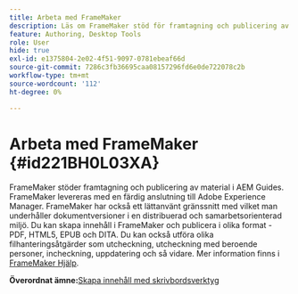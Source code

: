 ```yaml
---
title: Arbeta med FrameMaker
description: Läs om FrameMaker stöd för framtagning och publicering av material i AEM Guides.
feature: Authoring, Desktop Tools
role: User
hide: true
exl-id: e1375804-2e02-4f51-9097-0781ebeaf66d
source-git-commit: 7286c3fb36695caa08157296fd6e0de722078c2b
workflow-type: tm+mt
source-wordcount: '112'
ht-degree: 0%

---
```


# Arbeta med FrameMaker {#id221BH0L03XA}

FrameMaker stöder framtagning och publicering av material i AEM Guides. FrameMaker levereras med en färdig anslutning till Adobe Experience Manager. FrameMaker har också ett lättanvänt gränssnitt med vilket man underhåller dokumentversioner i en distribuerad och samarbetsorienterad miljö. Du kan skapa innehåll i FrameMaker och publicera i olika format - PDF, HTML5, EPUB och DITA. Du kan också utföra olika filhanteringsåtgärder som utcheckning, utcheckning med beroende personer, incheckning, uppdatering och så vidare. Mer information finns i [FrameMaker Hjälp](https://help.adobe.com/en_US/framemaker/using/index.html).

**Överordnat ämne:**&#x200B;[ Skapa innehåll med skrivbordsverktyg](author-desktop-tools.md)
